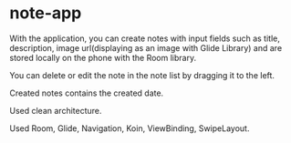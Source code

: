 # note-app

With the application, you can create notes with input fields such as title, description, 
image url(displaying as an image with Glide Library) and are stored locally on the phone with the Room library.

You can delete or edit the note in the note list by dragging it to the left.

Created notes contains the created date.

Used clean architecture.

Used Room, Glide, Navigation, Koin, ViewBinding, SwipeLayout.
